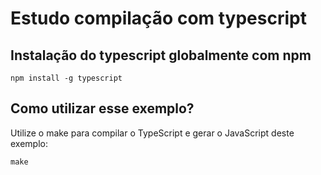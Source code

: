 # Estudo compilação com typescript

## Instalação do typescript globalmente com npm

```
npm install -g typescript
```

## Como utilizar esse exemplo?

Utilize o make para compilar o TypeScript e gerar o JavaScript deste exemplo:

```
make
```
